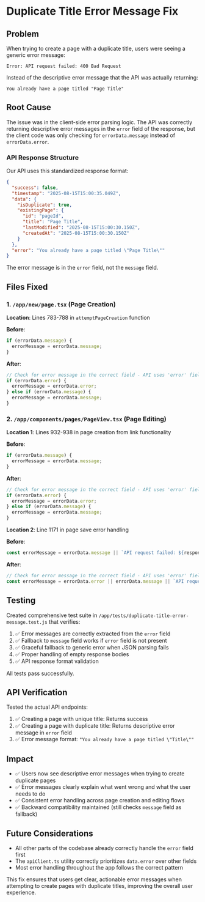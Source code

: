 # Duplicate Title Error Message Fix

## Problem
When trying to create a page with a duplicate title, users were seeing a generic error message:
```
Error: API request failed: 400 Bad Request
```

Instead of the descriptive error message that the API was actually returning:
```
You already have a page titled "Page Title"
```

## Root Cause
The issue was in the client-side error parsing logic. The API was correctly returning descriptive error messages in the `error` field of the response, but the client code was only checking for `errorData.message` instead of `errorData.error`.

### API Response Structure
Our API uses this standardized response format:
```json
{
  "success": false,
  "timestamp": "2025-08-15T15:00:35.049Z",
  "data": {
    "isDuplicate": true,
    "existingPage": {
      "id": "pageId",
      "title": "Page Title",
      "lastModified": "2025-08-15T15:00:30.150Z",
      "createdAt": "2025-08-15T15:00:30.150Z"
    }
  },
  "error": "You already have a page titled \"Page Title\""
}
```

The error message is in the `error` field, not the `message` field.

## Files Fixed

### 1. `/app/new/page.tsx` (Page Creation)
**Location**: Lines 783-788 in `attemptPageCreation` function

**Before**:
```javascript
if (errorData.message) {
  errorMessage = errorData.message;
}
```

**After**:
```javascript
// Check for error message in the correct field - API uses 'error' field, not 'message'
if (errorData.error) {
  errorMessage = errorData.error;
} else if (errorData.message) {
  errorMessage = errorData.message;
}
```

### 2. `/app/components/pages/PageView.tsx` (Page Editing)
**Location 1**: Lines 932-938 in page creation from link functionality

**Before**:
```javascript
if (errorData.message) {
  errorMessage = errorData.message;
}
```

**After**:
```javascript
// Check for error message in the correct field - API uses 'error' field, not 'message'
if (errorData.error) {
  errorMessage = errorData.error;
} else if (errorData.message) {
  errorMessage = errorData.message;
}
```

**Location 2**: Line 1171 in page save error handling

**Before**:
```javascript
const errorMessage = errorData.message || `API request failed: ${response.status} ${response.statusText}`;
```

**After**:
```javascript
// Check for error message in the correct field - API uses 'error' field, not 'message'
const errorMessage = errorData.error || errorData.message || `API request failed: ${response.status} ${response.statusText}`;
```

## Testing
Created comprehensive test suite in `/app/tests/duplicate-title-error-message.test.js` that verifies:

1. ✅ Error messages are correctly extracted from the `error` field
2. ✅ Fallback to `message` field works if `error` field is not present
3. ✅ Graceful fallback to generic error when JSON parsing fails
4. ✅ Proper handling of empty response bodies
5. ✅ API response format validation

All tests pass successfully.

## API Verification
Tested the actual API endpoints:

1. ✅ Creating a page with unique title: Returns success
2. ✅ Creating a page with duplicate title: Returns descriptive error message in `error` field
3. ✅ Error message format: `"You already have a page titled \"Title\""`

## Impact
- ✅ Users now see descriptive error messages when trying to create duplicate pages
- ✅ Error messages clearly explain what went wrong and what the user needs to do
- ✅ Consistent error handling across page creation and editing flows
- ✅ Backward compatibility maintained (still checks `message` field as fallback)

## Future Considerations
- All other parts of the codebase already correctly handle the `error` field first
- The `apiClient.ts` utility correctly prioritizes `data.error` over other fields
- Most error handling throughout the app follows the correct pattern

This fix ensures that users get clear, actionable error messages when attempting to create pages with duplicate titles, improving the overall user experience.
